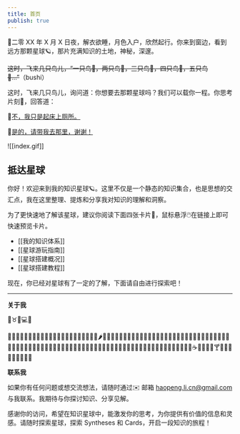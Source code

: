 ```yaml
---
title: 首页
publish: true
---
```


🌙二零 XX 年 X 月 X 日夜，解衣欲睡，月色入户，欣然起行。你来到窗边，看到远方那颗星球🪐，那片充满知识的土地，神秘，深邃。

~~这时，飞来几只鸟儿，“一只鸟🐤，两只鸟🐤，三只鸟🐤，四只鸟🐤，五只鸟🐤…”~~（bushi）

这时，飞来几只鸟儿，询问道：你想要去那颗星球吗？我们可以载你一程。你思考片刻🤔，回答道：

💬[不，我只是起床上厕所。](https://papertoilet.com/)

💬[是的，请带我去那里，谢谢！](#抵达星球)

![[index.gif]]

## 抵达星球

你好！欢迎来到我的知识星球🪐。这里不仅是一个静态的知识集合，也是思想的交汇点，我在这里整理、提炼和分享我对知识的理解和洞察。

为了更快速地了解该星球，建议你阅读下面四张卡片📄，鼠标悬浮🖱️在链接上即可快速预览卡片。

- [[我的知识体系]]
- [[星球游玩指南]]
- [[星球搭建概况]]
- [[星球搭建教程]]

现在，你已经对星球有了一定的了解，下面请自由进行探索吧！

---

**关于我**

🧑♉️🏫💻️🛌

🍇🍈🍉🍊🍋🍌🍍🥭🍎🍏🍐🍑🍒🍓🥝🍅🥥🥑🍆🥔🥕🌽🌶️🥒🥬🥦🧄🧅🥜🌰🍞🥐🥖🥨🥯🥞🧇🧀🍖🍗🥩🥓🍔🍟🍕🌭🥪🌮🌯🥙🧆🥚🍳🥘🍲🥣🥗🍿🧈🧂🥫🍱🍘🍙🍚🍛🍜🍝🍠🍢🍣🍤🍥🥮🍡🥟🥠🥡🦀🦞🦐🦑🦪🍦🍧🍨🍩🍪🎂🍰🧁🥧🍫🍬🍭🍮🍯🍼🥛☕️🍵🍶🍾🍷🍸️🍹🍺🍻🥂🥃🥤🧃🧉🧊

**联系我**

如果你有任何问题或想交流想法，请随时通过✉️ 邮箱 haopeng.li.cn@gmail.com 与我联系。我期待与你探讨知识、分享见解。

感谢你的访问，希望在知识星球中，能激发你的思考，为你提供有价值的信息和灵感。请随时探索星球，探索 Syntheses 和 Cards，开启一段知识的旅程！
